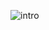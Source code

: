 
![intro](https://github.com/user-attachments/assets/2fd0e409-e0e0-4a82-9aa2-34dea82f6dcc)


<!---
farwaatariq/farwaatariq is a ✨ special ✨ repository because its `README.md` (this file) appears on your GitHub profile.
You can click the Preview link to take a look at your changes.
--->
